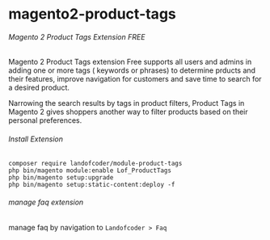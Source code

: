 # magento2-product-tags
###### Magento 2 Product Tags Extension FREE
Magento 2 Product Tags extension Free supports all users and admins in adding one or more tags ( keywords or phrases) to determine prducts and their features, improve navigation for customers and save time to search for a desired product.

Narrowing the search results by tags in product filters, Product Tags in Magento 2 gives shoppers another way to filter products based on their personal preferences.

###### Install Extension
```
composer require landofcoder/module-product-tags
php bin/magento module:enable Lof_ProductTags
php bin/magento setup:upgrade
php bin/magento setup:static-content:deploy -f

```

###### manage faq extension
manage faq by navigation to ```Landofcoder > Faq```
